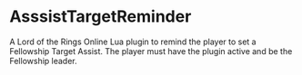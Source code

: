 # AsssistTargetReminder
A Lord of the Rings Online Lua plugin to remind the player to set a Fellowship Target Assist.  The player must have the plugin active and be the Fellowship leader.
